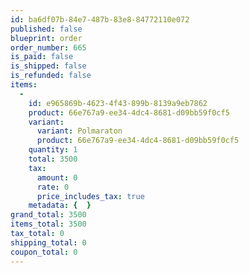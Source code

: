 ```yaml
---
id: ba6df07b-84e7-487b-83e8-84772110e072
published: false
blueprint: order
order_number: 665
is_paid: false
is_shipped: false
is_refunded: false
items:
  -
    id: e965869b-4623-4f43-899b-8139a9eb7862
    product: 66e767a9-ee34-4dc4-8681-d09bb59f0cf5
    variant:
      variant: Polmaraton
      product: 66e767a9-ee34-4dc4-8681-d09bb59f0cf5
    quantity: 1
    total: 3500
    tax:
      amount: 0
      rate: 0
      price_includes_tax: true
    metadata: {  }
grand_total: 3500
items_total: 3500
tax_total: 0
shipping_total: 0
coupon_total: 0
---
```

